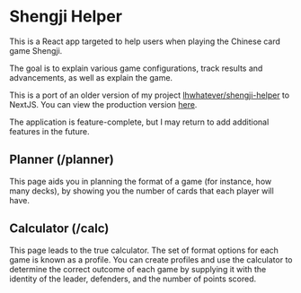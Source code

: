 # Shengji Helper

This is a React app targeted to help users when playing the Chinese card game Shengji.

The goal is to explain various game configurations, track results and advancements, as well as explain the game.

This is a port of an older version of my project [lhwhatever/shengji-helper](https://github.com/Lhwhatever/shengji-helper) to NextJS. You can view the production version [here](https://sjhelper.lhwhatever.vercel.app/).

The application is feature-complete, but I may return to add additional features in the future.

## Planner (/planner)

This page aids you in planning the format of a game (for instance, how many decks), by showing you the number of cards that each player will have.

## Calculator (/calc)

This page leads to the true calculator. The set of format options for each game is known as a profile. You can create profiles and use the calculator to determine the correct outcome of each game by supplying it with the identity of the leader, defenders, and the number of points scored.

